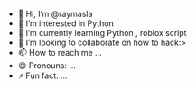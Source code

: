 - 👋 Hi, I’m @raymasla
- 👀 I’m interested in Python
- 🌱 I’m currently learning Python , roblox script
- 💞️ I’m looking to collaborate on how to hack:>
- 📫 How to reach me ...
- 😄 Pronouns: ...
- ⚡ Fun fact: ...

<!---
raymasla/raymasla is a ✨ special ✨ repository because its `README.md` (this file) appears on your GitHub profile.
You can click the Preview link to take a look at your changes.
--->
